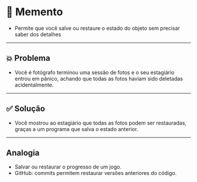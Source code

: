 # 🧩 Memento
- Permite que você salve ou restaure o estado do objeto sem precisar saber dos detalhes

---

## 💥 Problema
- Você é fotógrafo terminou uma sessão de fotos e o seu estagiário entrou em pânico, achando que todas as fotos haviam sido deletadas acidentalmente.

---

## ✅ Solução
- Você mostrou ao estagiário que todas as fotos podem ser restauradas, graças a um programa que salva o estado anterior.

---

## Analogia
- Salvar ou restaurar o progresso de um jogo.
- GitHub: commits permitem restaurar versões anteriores do código.